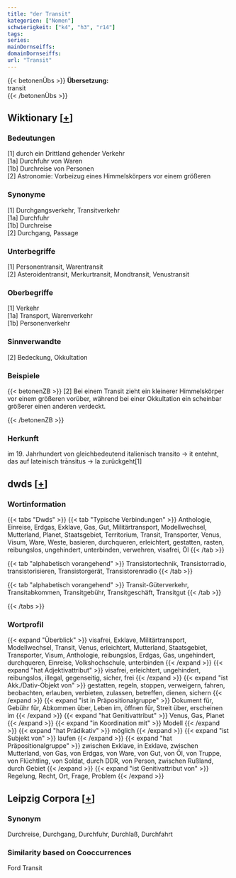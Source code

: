```yaml
---
title: "der Transit"
kategorien: ["Nomen"]
schwierigkeit: ["k4", "h3", "r14"]
tags:
series:
mainDornseiffs:
domainDornseiffs:
url: "Transit"
---
```


{{< betonenÜbs >}}
**Übersetzung:**  
transit  
{{< /betonenÜbs >}}

## Wiktionary [[+](https://de.wiktionary.org/wiki/Transit)]

### Bedeutungen
[1] durch ein Drittland gehender Verkehr  
[1a] Durchfuhr von Waren  
[1b] Durchreise von Personen  
[2] Astronomie: Vorbeizug eines Himmelskörpers vor einem größeren  

### Synonyme
[1] Durchgangsverkehr, Transitverkehr  
[1a] Durchfuhr  
[1b] Durchreise  
[2] Durchgang, Passage  

### Unterbegriffe
[1] Personentransit, Warentransit  
[2] Asteroidentransit, Merkurtransit, Mondtransit, Venustransit  

### Oberbegriffe
[1] Verkehr  
[1a] Transport, Warenverkehr  
[1b] Personenverkehr  

### Sinnverwandte
[2] Bedeckung, Okkultation  

### Beispiele
{{< betonenZB >}}
[2] Bei einem Transit zieht ein kleinerer Himmelskörper vor einem größeren vorüber, während bei einer Okkultation ein scheinbar größerer einen anderen verdeckt.  

{{< /betonenZB >}}
### Herkunft
im 19. Jahrhundert von gleichbedeutend italienisch transito → it entehnt, das auf lateinisch trānsitus → la zurückgeht[1]  



## dwds [[+](https://www.dwds.de/wb/Transit)]

### Wortinformation
{{< tabs "Dwds" >}}
{{< tab "Typische Verbindungen" >}}
Anthologie, Einreise, Erdgas, Exklave, Gas, Gut, Militärtransport, Modellwechsel, Mutterland, Planet, Staatsgebiet, Territorium, Transit, Transporter, Venus, Visum, Ware, Weste, basieren, durchqueren, erleichtert, gestatten, rasten, reibungslos, ungehindert, unterbinden, verwehren, visafrei, Öl
{{< /tab >}}

{{< tab "alphabetisch vorangehend" >}}
Transistortechnik, Transistorradio, transistorisieren, Transistorgerät, Transistorenradio
{{< /tab >}}

{{< tab "alphabetisch vorangehend" >}}
Transit-Güterverkehr, Transitabkommen, Transitgebühr, Transitgeschäft, Transitgut
{{< /tab >}}

{{< /tabs >}}

### Wortprofil
{{< expand "Überblick" >}} visafrei, Exklave, Militärtransport, Modellwechsel, Transit, Venus, erleichtert, Mutterland, Staatsgebiet, Transporter, Visum, Anthologie, reibungslos, Erdgas, Gas, ungehindert, durchqueren, Einreise, Volkshochschule, unterbinden {{< /expand >}}
{{< expand "hat Adjektivattribut" >}} visafrei, erleichtert, ungehindert, reibungslos, illegal, gegenseitig, sicher, frei {{< /expand >}}
{{< expand "ist Akk./Dativ-Objekt von" >}} gestatten, regeln, stoppen, verweigern, fahren, beobachten, erlauben, verbieten, zulassen, betreffen, dienen, sichern {{< /expand >}}
{{< expand "ist in Präpositionalgruppe" >}} Dokument für, Gebühr für, Abkommen über, Leben im, öffnen für, Streit über, erscheinen im {{< /expand >}}
{{< expand "hat Genitivattribut" >}} Venus, Gas, Planet {{< /expand >}}
{{< expand "in Koordination mit" >}} Modell {{< /expand >}}
{{< expand "hat Prädikativ" >}} möglich {{< /expand >}}
{{< expand "ist Subjekt von" >}} laufen {{< /expand >}}
{{< expand "hat Präpositionalgruppe" >}} zwischen Exklave, in Exklave, zwischen Mutterland, von Gas, von Erdgas, von Ware, von Gut, von Öl, von Truppe, von Flüchtling, von Soldat, durch DDR, von Person, zwischen Rußland, durch Gebiet {{< /expand >}}
{{< expand "ist Genitivattribut von" >}} Regelung, Recht, Ort, Frage, Problem {{< /expand >}}

## Leipzig Corpora [[+](https://corpora.uni-leipzig.de/en/res?word=Transit&corpusId=deu_newscrawl-public_2018)]


### Synonym
Durchreise, Durchgang, Durchfuhr, Durchlaß, Durchfahrt


### Similarity based on Cooccurrences
Ford Transit

